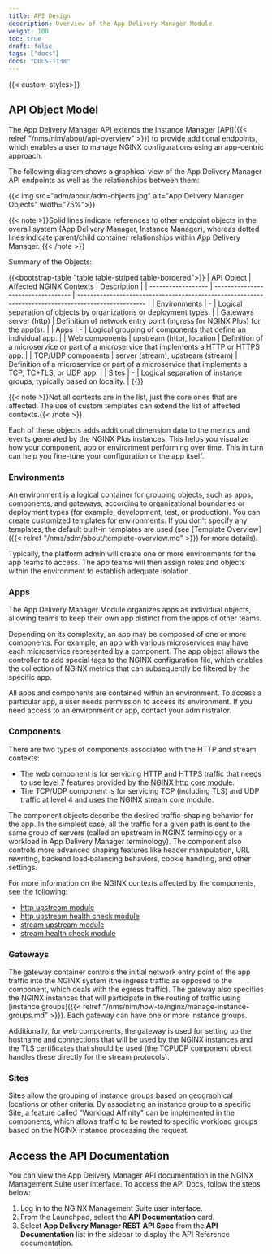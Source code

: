 ```yaml
---
title: API Design
description: Overview of the App Delivery Manager Module.
weight: 100
toc: true
draft: false
tags: ["docs"]
docs: "DOCS-1138"
---
```


{{< custom-styles>}}

## API Object Model

The App Delivery Manager API extends the Instance Manager [API]({{< relref "/nms/nim/about/api-overview" >}}) to provide additional endpoints, which enables a user to manage NGINX configurations using an app-centric approach.

The following diagram shows a graphical view of the App Delivery Manager API endpoints as well as the relationships between them:

{{< img src="adm/about/adm-objects.jpg" alt="App Delivery Manager Objects" width="75%">}}

{{< note >}}Solid lines indicate references to other endpoint objects in the overall system (App Delivery Manager, Instance Manager), whereas dotted lines indicate parent/child container relationships within App Delivery Manager. {{< /note >}}

Summary of the Objects:

{{<bootstrap-table "table table-striped table-bordered">}}
| API Object         | Affected NGINX Contexts            | Description                                                                                         |
| ------------------ | ---------------------------------- | --------------------------------------------------------------------------------------------------- |
| Environments       | -                                  | Logical separation of objects by organizations or deployment types.                                 |
| Gateways           | server (http)                      | Definition of network entry point (ingress for NGINX Plus) for the app(s).                              |
| Apps               | -                                  | Logical grouping of components that define an individual app.                                       |
| Web components     | upstream (http), location          | Definition of a microservice or part of a microservice that implements a HTTP or HTTPS app.         |
| TCP/UDP components | server (stream), upstream (stream) | Definition of a microservice or part of a microservice that implements a TCP, TC+TLS, or UDP app.   |
| Sites              | -                                  | Logical separation of instance groups, typically based on locality.                                 |
{{</bootstrap-table>}}

{{< note >}}Not all contexts are in the list, just the core ones that are affected. The use of custom templates can extend the list of affected contexts.{{< /note >}}

Each of these objects adds additional dimension data to the metrics and events generated by the NGINX Plus instances. This helps you visualize how your component, app or environment performing over time. This in turn can help you fine-tune your configuration or the app itself.

### Environments

An environment is a logical container for grouping objects, such as apps, components, and gateways, according to organizational boundaries or deployment types (for example, development, test, or production). You can create customized templates for environments. If you don't specify any templates, the default built-in templates are used (see [Template Overview]({{< relref "/nms/adm/about/template-overview.md" >}}) for more details).

Typically, the platform admin will create one or more environments for the app teams to access. The app teams will then assign roles and objects within the environment to establish adequate isolation.

### Apps

The App Delivery Manager Module organizes apps as individual objects, allowing teams to keep their own app distinct from the apps of other teams.

Depending on its complexity, an app may be composed of one or more components. For example, an app with various microservices may have each microservice represented by a component. The app object allows the controller to add special tags to the NGINX configuration file, which enables the collection of NGINX metrics that can subsequently be filtered by the specific app.

All apps and components are contained within an environment. To access a particular app, a user needs permission to access its environment. If you need access to an environment or app, contact your administrator.

### Components

There are two types of components associated with the HTTP and stream contexts:

- The web component is for servicing HTTP and HTTPS traffic that needs to use [level 7](https://www.nginx.com/resources/glossary/layer-7-load-balancing/) features provided by the [NGINX http core module](https://nginx.org/en/docs/http/ngx_http_core_module.html).
- The TCP/UDP component is for servicing TCP (including TLS) and UDP traffic at level 4 and uses the [NGINX stream core module](https://nginx.org/en/docs/stream/ngx_stream_core_module.html).

The component objects describe the desired traffic-shaping behavior for the app. In the simplest case, all the traffic for a given path is sent to the same group of servers (called an upstream in NGINX terminology or a workload in App Delivery Manager terminology). The component also controls more advanced shaping features like header manipulation, URL rewriting, backend load‑balancing behaviors, cookie handling, and other settings.

For more information on the NGINX contexts affected by the components, see the following:

- [http upstream module](https://nginx.org/en/docs/http/ngx_http_upstream_module.html)
- [http upstream health check module](https://nginx.org/en/docs/http/ngx_http_upstream_hc_module.html)
- [stream upstream module](https://nginx.org/en/docs/stream/ngx_stream_upstream_module.html)
- [stream health check module](https://nginx.org/en/docs/stream/ngx_stream_upstream_hc_module.html)

### Gateways

The gateway container controls the initial network entry point of the app traffic into the NGINX system (the ingress traffic as opposed to the component, which deals with the egress traffic). The gateway also specifies the NGINX instances that will participate in the routing of traffic using [instance groups]({{< relref "/nms/nim/how-to/nginx/manage-instance-groups.md" >}}). Each gateway can have one or more instance groups.

Additionally, for web components, the gateway is used for setting up the hostname and connections that will be used by the NGINX instances and the TLS certificates that should be used (the TCPUDP component object handles these directly for the stream protocols).

### Sites

Sites allow the grouping of instance groups based on geographical locations or other criteria. By associating an instance group to a specific Site, a feature called "Workload Affinity" can be implemented in the components, which allows traffic to be routed to specific workload groups based on the NGINX instance processing the request.

## Access the API Documentation

You can view the App Delivery Manager API documentation in the NGINX Management Suite user interface. To access the API Docs, follow the steps below:

1. Log in to the NGINX Management Suite user interface.
1. From the Launchpad, select the **API Documentation** card.
1. Select **App Delivery Manager REST API Spec** from the **API Documentation** list in the sidebar to display the API Reference documentation.
